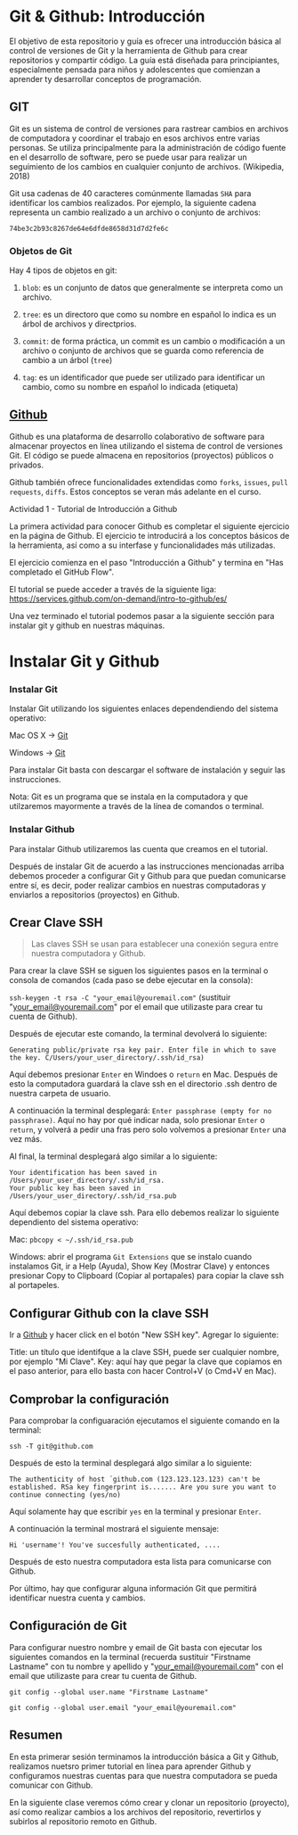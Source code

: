 Git & Github: Introducción
========
El objetivo de esta repositorio y guía es ofrecer una introducción básica al control de versiones de Git y la herramienta de Github para crear repositorios y compartir código. La guía está diseñada para principiantes, especialmente pensada para niños y adolescentes que comienzan a aprender ty desarrollar conceptos de programación.

GIT
--------
Git es un sistema de control de versiones para rastrear cambios en archivos de computadora y coordinar el trabajo en esos archivos entre varias personas. Se utiliza principalmente para la administración de código fuente en el desarrollo de software, pero se puede usar para realizar un seguimiento de los cambios en cualquier conjunto de archivos. (Wikipedia, 2018)

Git usa cadenas de 40 caracteres comúnmente llamadas `SHA` para identificar los cambios  realizados. Por ejemplo, la siguiente cadena representa un cambio realizado a un archivo o conjunto de archivos:

```
74be3c2b93c8267de64e6dfde8658d31d7d2fe6c
```

### Objetos de Git
Hay 4 tipos de objetos en git:

1. `blob`: es un conjunto de datos que generalmente se interpreta como un archivo.

2. `tree`: es un directoro que como su nombre en español lo indica es un árbol de archivos y directprios. 

3. `commit`: de forma práctica, un commit es un cambio o modificación a un archivo o conjunto de archivos que se guarda como referencia de cambio a un árbol (`tree`)

4. `tag`: es un identificador que puede ser utilizado para identificar un cambio, como su nombre en español lo indicada (etiqueta)


[Github](http://github.com/)
--------
Github es una plataforma de desarrollo colaborativo de software para almacenar proyectos en línea utilizando el sistema de control de versiones Git. El código se puede almacena en repositorios (proyectos) públicos o privados.

Github también ofrece funcionalidades extendidas como `forks`, `issues`, `pull requests`, `diffs`. Estos conceptos se veran más adelante en el curso.

Actividad 1 - Tutorial de Introducción a Github

La primera actividad para conocer Github es completar el siguiente ejercicio en la página de Github. El ejercicio te introducirá a los conceptos básicos de la herramienta, así como a su interfase y funcionalidades más utilizadas.

El ejercicio comienza en el paso "Introducción a Github" y termina en "Has completado el GitHub Flow".

El tutorial se puede acceder a través de la siguiente liga: https://services.github.com/on-demand/intro-to-github/es/

Una vez terminado el tutorial podemos pasar a la siguiente sección para instalar git y github en nuestras máquinas.

Instalar Git y Github
========
### Instalar Git

Instalar Git utilizando los siguientes enlaces dependendiendo del sistema operativo:

Mac OS X -> [Git](http://sourceforge.net/projects/git-osx-installer/)

Windows -> [Git](https://git-scm.com/download/win)

Para instalar Git basta con descargar el software de instalación y seguir las instrucciones.

Nota: Git es un programa que se instala en la computadora y que utilzaremos mayormente a través de la línea de comandos o terminal.

### Instalar Github

Para instalar Github utilizaremos las cuenta que creamos en el tutorial.

Después de instalar Git de acuerdo a las instrucciones mencionadas arriba debemos proceder a configurar Git y Github para que puedan comunicarse entre sí, es decir, poder realizar cambios en nuestras computadoras y enviarlos a repositorios (proyectos) en Github.

Crear Clave SSH 
--------
>Las claves SSH se usan para establecer una conexión segura entre nuestra computadora y Github.

Para crear la clave SSH se siguen los siguientes pasos en la terminal o consola de comandos (cada paso se debe ejecutar en la consola):

`ssh-keygen -t rsa -C "your_email@youremail.com"`
(sustituir "your_email@youremail.com" por el email que utilizaste para crear tu cuenta de Github).

Después de ejecutar este comando, la terminal devolverá lo siguiente: 

`Generating public/private rsa key pair. Enter file in which to save the key. C/Users/your_user_directory/.ssh/id_rsa)`

Aquí debemos presionar `Enter` en Windoes o `return` en Mac. Después de esto la computadora guardará la clave ssh en el directorio .ssh dentro de nuestra carpeta de usuario.

A continuación la terminal desplegará: `Enter passphrase (empty for no passphrase)`. Aquí no hay por qué indicar nada, solo presionar `Enter` o `return`, y volverá a pedir una fras pero solo volvemos a presionar `Enter` una vez más.

Al final, la terminal desplegará algo similar a lo siguiente:

```
Your identification has been saved in /Users/your_user_directory/.ssh/id_rsa. 
Your public key has been saved in /Users/your_user_directory/.ssh/id_rsa.pub
```

Aquí debemos copiar la clave ssh. Para ello debemos realizar lo siguiente dependiento del sistema operativo:

Mac: `pbcopy < ~/.ssh/id_rsa.pub`

Windows: abrir el programa `Git Extensions` que se instalo cuando instalamos Git, ir a Help (Ayuda), Show Key (Mostrar Clave) y entonces presionar Copy to Clipboard (Copiar al portapales) para copiar la clave ssh al portapeles.

Configurar Github con la clave SSH 
--------

Ir a [Github](https://github.com/account/ssh) y hacer click en el botón "New SSH key". Agregar lo siguiente:

Title: un título que identifque a la clave SSH, puede ser cualquier nombre, por ejemplo "Mi Clave".
Key: aquí hay que pegar la clave que copiamos en el paso anterior, para ello basta con hacer Control+V (o Cmd+V en Mac).

Comprobar la configuración
--------

Para comprobar la configuaración ejecutamos el siguiente comando en la terminal:

`ssh -T git@github.com`

Después de esto la terminal desplegará algo similar a lo siguiente:

`The authenticity of host ´github.com (123.123.123.123) can't be established. RSa key fingerprint is....... Are you sure you want to continue connecting (yes/no)`

Aquí solamente hay que escribir `yes` en la terminal y presionar `Enter`.

A continuación la terminal mostrará el siguiente mensaje:

`Hi 'username'! You've succesfully authenticated, ....`

Después de esto nuestra computadora esta lista para comunicarse con Github.

Por último, hay que configurar alguna información Git que permitirá identificar nuestra cuenta y cambios.

Configuración de Git
--------
Para configurar nuestro nombre y email de Git basta con ejecutar los siguientes comandos en la terminal (recuerda sustituir "Firstname Lastname" con tu nombre y apellido y "your_email@youremail.com" con el email que utilizaste para crear tu cuenta de Github.

`git config --global user.name "Firstname Lastname"`

`git config --global user.email "your_email@youremail.com"`

Resumen
--------
En esta primerar sesión terminamos la introducción básica a Git y Github, realizamos nuetsro primer tutorial en línea para aprender Github y configuramos nuestras cuentas para que nuestra computadora se pueda comunicar con Github.

En la siguiente clase veremos cómo crear y clonar un repositorio (proyecto), así como realizar cambios a los archivos del repositorio, revertirlos y subirlos al repositorio remoto en Github.